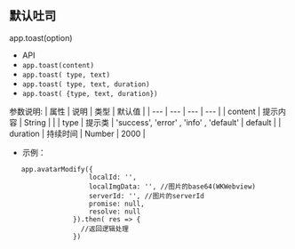 ##  默认吐司  
app.toast(option)


*  API
  * ` app.toast(content) `
  * ` app.toast( type, text) `
  * ` app.toast( type, text, duration) `
  * ` app.toast( {type, text, duration}) `

  参数说明:
  | 属性 | 说明 | 类型 | 默认值 |
  | --- | --- | --- | --- |
  | content | 提示内容 | String | |
  | type | 提示类 | 'success', 'error' , 'info' , 'default' | default |
  | duration | 持续时间 | Number | 2000 |

* 示例：
```
   app.avatarModify({
                    localId: '',
                    localImgData: '', //图片的base64(WKWebview)
                    serverId: '', //图片的serverId
                    promise: null,
                    resolve: null
                }).then( res => {
                  //返回逻辑处理
                })
``````